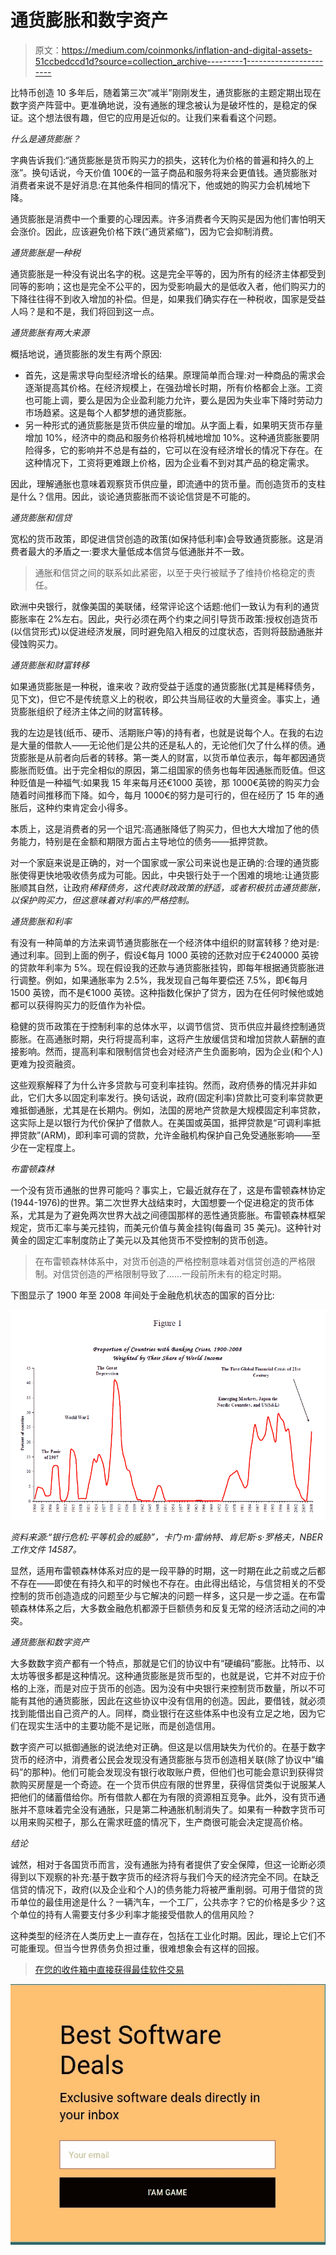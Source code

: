 # 通货膨胀和数字资产

> 原文：<https://medium.com/coinmonks/inflation-and-digital-assets-51ccbedccd1d?source=collection_archive---------1----------------------->

比特币创造 10 多年后，随着第三次“减半”刚刚发生，通货膨胀的主题定期出现在数字资产阵营中。更准确地说，没有通胀的理念被认为是破坏性的，是稳定的保证。这个想法很有趣，但它的应用是近似的。让我们来看看这个问题。

*什么是通货膨胀？*

字典告诉我们:“通货膨胀是货币购买力的损失，这转化为价格的普遍和持久的上涨”。换句话说，今天价值 100€的一篮子商品和服务将来会更值钱。通货膨胀对消费者来说不是好消息:在其他条件相同的情况下，他或她的购买力会机械地下降。

通货膨胀是消费中一个重要的心理因素。许多消费者今天购买是因为他们害怕明天会涨价。因此，应该避免价格下跌(“通货紧缩”)，因为它会抑制消费。

*通货膨胀是一种税*

通货膨胀是一种没有说出名字的税。这是完全平等的，因为所有的经济主体都受到同等的影响；这也是完全不公平的，因为受影响最大的是低收入者，他们购买力的下降往往得不到收入增加的补偿。但是，如果我们确实存在一种税收，国家是受益人吗？是和不是，我们将回到这一点。

*通货膨胀有两大来源*

概括地说，通货膨胀的发生有两个原因:

*   首先，这是需求导向型经济增长的结果。原理简单而合理:对一种商品的需求会逐渐提高其价格。在经济规模上，在强劲增长时期，所有价格都会上涨。工资也可能上调，要么是因为企业盈利能力允许，要么是因为失业率下降时劳动力市场趋紧。这是每个人都梦想的通货膨胀。
*   另一种形式的通货膨胀是货币供应量的增加。从字面上看，如果明天货币存量增加 10%，经济中的商品和服务价格将机械地增加 10%。这种通货膨胀要阴险得多，它的影响并不总是有益的，它可以在没有经济增长的情况下存在。在这种情况下，工资将更难跟上价格，因为企业看不到对其产品的稳定需求。

因此，理解通胀也意味着观察货币供应量，即流通中的货币量。而创造货币的支柱是什么？信用。因此，谈论通货膨胀而不谈论信贷是不可能的。

*通货膨胀和信贷*

宽松的货币政策，即促进信贷创造的政策(如保持低利率)会导致通货膨胀。这是消费者最大的矛盾之一:要求大量低成本信贷与低通胀并不一致。

> 通胀和信贷之间的联系如此紧密，以至于央行被赋予了维持价格稳定的责任。

欧洲中央银行，就像美国的美联储，经常评论这个话题:他们一致认为有利的通货膨胀率在 2%左右。因此，央行必须在两个约束之间引导货币政策:授权创造货币(以信贷形式)以促进经济发展，同时避免陷入相反的过度状态，否则将鼓励通胀并侵蚀购买力。

*通货膨胀和财富转移*

如果通货膨胀是一种税，谁来收？政府受益于适度的通货膨胀(尤其是稀释债务，见下文)，但它不是传统意义上的税收，即公共当局征收的大量资金。事实上，通货膨胀组织了经济主体之间的财富转移。

我的左边是钱(纸币、硬币、活期账户等)的持有者，也就是说每个人。在我的右边是大量的借款人——无论他们是公共的还是私人的，无论他们欠了什么样的债。通货膨胀是从前者向后者的转移。第一类人的财富，以货币单位表示，每年都因通货膨胀而贬值。出于完全相似的原因，第二组国家的债务也每年因通胀而贬值。但这种贬值是一种福气:如果我 15 年来每月还€1000 英镑，那 1000€英镑的购买力会随着时间推移而下降。如今，每月 1000€的努力是可行的，但在经历了 15 年的通胀后，这种约束肯定会小得多。

本质上，这是消费者的另一个诅咒:高通胀降低了购买力，但也大大增加了他的债务能力，特别是在金额和期限方面占主导地位的债务——抵押贷款。

对一个家庭来说是正确的，对一个国家或一家公司来说也是正确的:合理的通货膨胀使得更快地吸收债务成为可能。因此，中央银行处于一个困难的境地:让通货膨胀顺其自然，让政府*稀释债务，这代表财政政策的舒适，或者积极抗击通货膨胀，以保护购买力，但这意味着对利率的严格控制。*

*通货膨胀和利率*

有没有一种简单的方法来调节通货膨胀在一个经济体中组织的财富转移？绝对是:通过利率。回到上面的例子，假设€每月 1000 英镑的还款对应于€240000 英镑的贷款年利率为 5%。现在假设我的还款与通货膨胀挂钩，即每年根据通货膨胀进行调整。例如，如果通胀率为 2.5%，我发现自己每年要偿还 7.5%，即€每月 1500 英镑，而不是€1000 英镑。这种指数化保护了贷方，因为在任何时候他或她都可以获得购买力的贬值作为补偿。

稳健的货币政策在于控制利率的总体水平，以调节信贷、货币供应并最终控制通货膨胀。在高通胀时期，央行将提高利率，这将产生放缓信贷和增加贷款人薪酬的直接影响。然而，提高利率和限制信贷也会对经济产生负面影响，因为企业(和个人)更难为投资融资。

这些观察解释了为什么许多贷款与可变利率挂钩。然而，政府债券的情况并非如此，它们大多以固定利率发行。换句话说，政府(固定利率)贷款比可变利率贷款更难抵御通胀，尤其是在长期内。例如，法国的房地产贷款是大规模固定利率贷款，这实际上是以银行为代价保护了借款人。在美国或英国，抵押贷款是“可调利率抵押贷款”(ARM)，即利率可调的贷款，允许金融机构保护自己免受通胀影响——至少在一定程度上。

*布雷顿森林*

一个没有货币通胀的世界可能吗？事实上，它最近就存在了，这是布雷顿森林协定(1944-1976)的世界。第二次世界大战结束时，大国想要一个促进稳定的货币体系，尤其是为了避免两次世界大战之间德国那样的恶性通货膨胀。布雷顿森林框架规定，货币汇率与美元挂钩，而美元价值与黄金挂钩(每盎司 35 美元)。这种针对黄金的固定汇率制度防止了美元以及其他货币不受控制的货币创造。

> 在布雷顿森林体系中，对货币创造的严格控制意味着对信贷创造的严格限制。对信贷创造的严格限制导致了……一段前所未有的稳定时期。

下图显示了 1900 年至 2008 年间处于金融危机状态的国家的百分比:

![](img/fa5ca9cdaab7c6359d916903fc7f544d.png)

*资料来源:“银行危机:平等机会的威胁”，卡门·m·雷纳特、肯尼斯·s·罗格夫，NBER 工作文件 14587。*

显然，适用布雷顿森林体系对应的是一段平静的时期，这一时期在此之前或之后都不存在——即使在有持久和平的时候也不存在。由此得出结论，与信贷相关的不受控制的货币创造造成的问题至少与它解决的问题一样多，这只是一步之遥。在布雷顿森林体系之后，大多数金融危机都源于巨额债务和反复无常的经济活动之间的冲突。

*通货膨胀和数字资产*

大多数数字资产都有一个特点，那就是它们的协议中有“硬编码”膨胀。比特币、以太坊等很多都是这种情况。这种通货膨胀是货币型的，也就是说，它并不对应于价格的上涨，而是对应于货币的创造。因为没有中央银行来控制货币数量，所以不可能有其他的通货膨胀，因此在这些协议中没有信用的创造。因此，要借钱，就必须找到能借出自己资产的人。同样，商业银行在这些体系中也没有立足之地，因为它们在现实生活中的主要功能不是记账，而是创造信用。

数字资产可以抵御通胀的说法绝对正确。但这是以信用缺失为代价的。在基于数字货币的经济中，消费者公民会发现没有通货膨胀与货币创造相关联(除了协议中“编码”的那种)。他们可能会发现没有银行收取账户费，但他们也可能会意识到获得贷款购买房屋是一个奇迹。在一个货币供应有限的世界里，获得信贷类似于说服某人把他们的储蓄借给你。所有借款人都在为有限的资源相互竞争。此外，没有货币通胀并不意味着完全没有通胀，只是第二种通胀机制消失了。如果有一种数字货币可以用来购买橙子，那么在需求旺盛的情况下，生产商很可能会决定提高价格。

*结论*

诚然，相对于各国货币而言，没有通胀为持有者提供了安全保障，但这一论断必须得到以下观察的补充:基于数字货币的经济将与我们今天的经济完全不同。在缺乏信贷的情况下，政府(以及企业和个人)的债务能力将被严重削弱。可用于借贷的货币单位的最佳用途是什么？一辆汽车，一个工厂，公共赤字？它的价格是多少？这个单位的持有人需要支付多少利率才能接受借款人的信用风险？

这种类型的经济在人类历史上一直存在，包括在工业化时期。因此，理论上它们不可能重现。但当今世界债务负担过重，很难想象会有这样的回报。

> [在您的收件箱中直接获得最佳软件交易](https://coincodecap.com/?utm_source=coinmonks)

[![](img/7c0b3dfdcbfea594cc0ae7d4f9bf6fcb.png)](https://coincodecap.com/?utm_source=coinmonks)